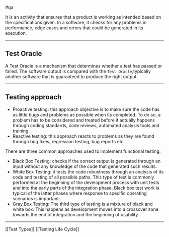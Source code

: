 #qa

It is an activity that ensures that a product is working as intended based on the specifications given. In a software, it checks for any problems in performance, edge cases and errors that could be generated in its execution.

-------------------
## Test Oracle

A Test Oracle is a mechanism that determines whether a test has passed or failed. The software output is compared with the `Test Oracle`,typically another software that is guaranteed to produce the right output.

------------------------

## Testing approach

- Proactive testing: this approach objective is to make sure the code has as little bugs and problems as possible when its completed. To do so, a problem has to be considered and treated before it actually happens through coding standards, code reviews, automated analysis tools and training.
- Reactive testing: this approach reacts to problems as they are found through bug fixes, regression testing, bug reports etc.

There are three common approaches used to implement functional testing:

- Black Box Testing: checks if the correct output is generated through an input without any knowledge of the code that generated such results.
- White Box Testing: it tests the code robustness through an analysis of its code and testing of all possible paths. This type of test is commonly performed at the beginning of the development process with unit tests and into the early parts of the integration phase. Black box test work is typical of the latter phases where response to specific operating scenarios is important.
- Gray Box Testing: The third type of testing is a mixture of black and white box. This happens as development moves into a crossover zone towards the end of integration and the beginning of usability.

--------------------

[[Test Types]]
[[Testing Life Cycle]]